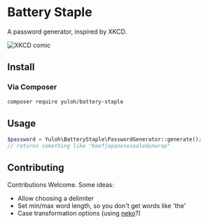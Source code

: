 # Battery Staple

A password generator, inspired by XKCD.

![XKCD comic](http://imgs.xkcd.com/comics/password_strength.png)

## Install

### Via Composer

```bash
composer require yuloh/battery-staple
```

## Usage

```php
$password = Yuloh\BatteryStaple\PasswordGenerator::generate();
// returns something like "beefjapanesesealedunwrap"
```

## Contributing

Contributions Welcome.  Some ideas:

- Allow choosing a delimiter
- Set min/max word length, so you don't get words like 'the'
- Case transformation options (using [neko](https://github.com/yuloh/neko)?)
